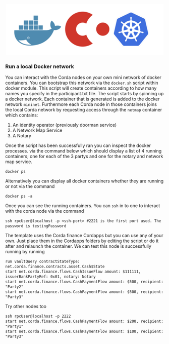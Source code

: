 <p align="center">
  <img src="6. Resources/image.png" alt="Corda" width="500">
</p>

### Run a local Docker network

You can interact with the Corda nodes on your own mini network of docker containers. You can bootstrap this network via the `docker.sh` script within docker module. This script will create containers according to how many names you specify in the participant.txt file. 
The script starts by spinning up a docker network. Each container that is generated is added to the docker network `mininet`. Furthermore each Corda node in those containers joins the local Corda network by requesting access through the `netmap` container which contains:
 1. An identity operator (previously doorman service) 
 2. A Network Map Service
 3. A Notary
 
Once the script has been successfully ran you can inspect the docker processes. via the command below which should display a list of 4 running containers; one for each of the 3 partys and one for the notary and network map service.

    docker ps

Alternatively you can display all docker containers whether they are running or not via the command 

    docker ps -a
    
Once you can see the running containers. You can `ssh` in to one to interact with the corda node via the command

    ssh rpcUser@localhost -p <ssh-port> #2221 is the first port used. The password is testingPassword
    
The template uses the Corda finance Cordapps but you can use any of your own. Just place them in the Cordapps folders by editing the script or do it after and relaunch the container. We can test this node is successfully running by running

    run vaultQuery contractStateType: net.corda.finance.contracts.asset.Cash$State
    start net.corda.finance.flows.CashIssueFlow amount: $111111, issuerBankPartyRef: 0x01, notary: Notary
    start net.corda.finance.flows.CashPaymentFlow amount: $500, recipient: "Party2"
    start net.corda.finance.flows.CashPaymentFlow amount: $500, recipient: "Party3"
    
Try other nodes too

    ssh rpcUser@localhost -p 2222
    start net.corda.finance.flows.CashPaymentFlow amount: $200, recipient: "Party1"
    start net.corda.finance.flows.CashPaymentFlow amount: $100, recipient: "Party3"
